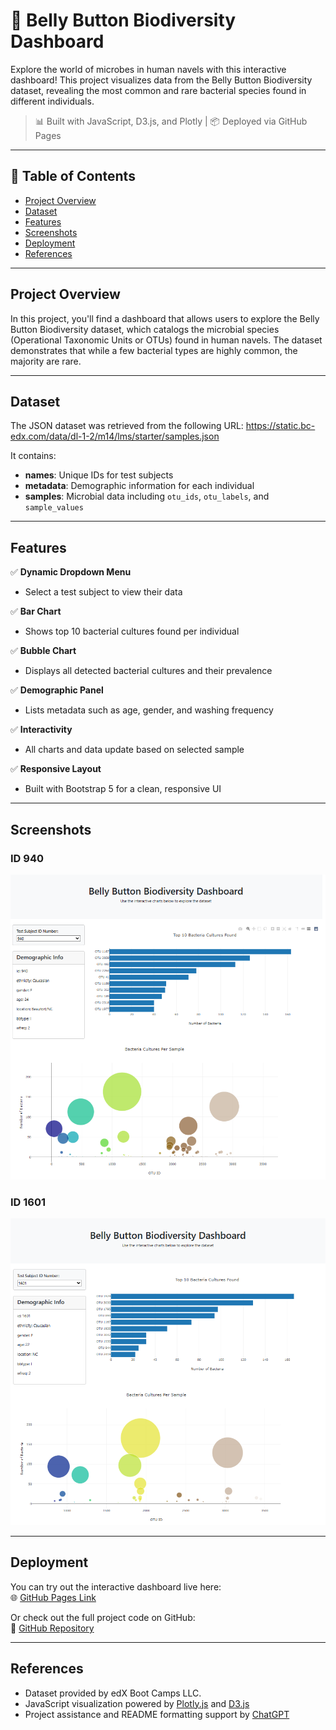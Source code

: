 # 🧫 Belly Button Biodiversity Dashboard

Explore the world of microbes in human navels with this interactive dashboard! This project visualizes data from the Belly Button Biodiversity dataset, revealing the most common and rare bacterial species found in different individuals.

> 📊 Built with JavaScript, D3.js, and Plotly | 📦 Deployed via GitHub Pages

---

## 📑 Table of Contents

- [Project Overview](#project-overview)
- [Dataset](#dataset)
- [Features](#features)
- [Screenshots](#screenshots)
- [Deployment](#deployment)
- [References](#references)

---

## Project Overview

In this project, you'll find a dashboard that allows users to explore the Belly Button Biodiversity dataset, which catalogs the microbial species (Operational Taxonomic Units or OTUs) found in human navels. The dataset demonstrates that while a few bacterial types are highly common, the majority are rare.

---

## Dataset

The JSON dataset was retrieved from the following URL:
https://static.bc-edx.com/data/dl-1-2/m14/lms/starter/samples.json

It contains:
- **names**: Unique IDs for test subjects
- **metadata**: Demographic information for each individual
- **samples**: Microbial data including `otu_ids`, `otu_labels`, and `sample_values`

---

## Features

✅ **Dynamic Dropdown Menu**  
- Select a test subject to view their data

✅ **Bar Chart**  
- Shows top 10 bacterial cultures found per individual

✅ **Bubble Chart**  
- Displays all detected bacterial cultures and their prevalence

✅ **Demographic Panel**  
- Lists metadata such as age, gender, and washing frequency

✅ **Interactivity**  
- All charts and data update based on selected sample

✅ **Responsive Layout**  
- Built with Bootstrap 5 for a clean, responsive UI

---

## Screenshots

### ID 940

![Dashboard for ID 940](./Belly_Button_Biodiversity_Dashboard_940.png)

### ID 1601

![Dashboard for ID 1601](./Belly_Button_Biodiversity_Dashboard_1601.png)

---

## Deployment

You can try out the interactive dashboard live here:  
🌐 [GitHub Pages Link](https://mrbowman86.github.io/belly-button-challenge/)  

Or check out the full project code on GitHub:  
🔗 [GitHub Repository](https://github.com/mrbowman86/belly-button-challenge)  

---

## References

- Dataset provided by edX Boot Camps LLC.
- JavaScript visualization powered by [Plotly.js](https://plotly.com/javascript/) and [D3.js](https://d3js.org/)
- Project assistance and README formatting support by [ChatGPT](https://openai.com/chatgpt)